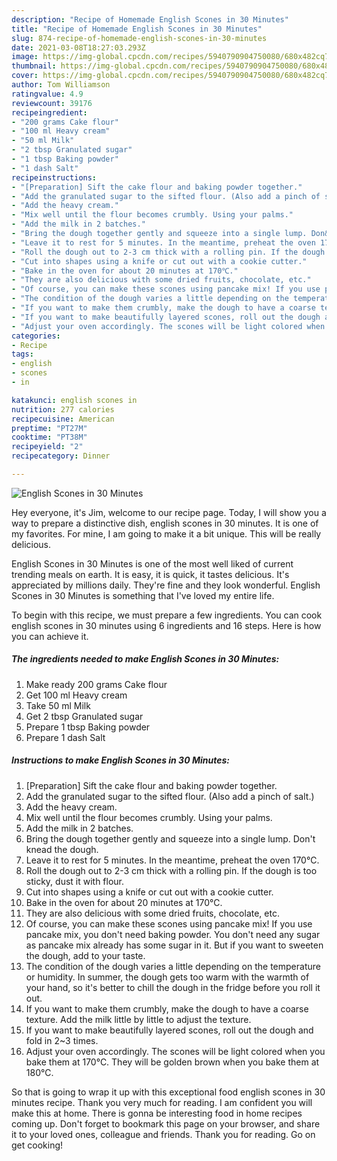 ```yaml
---
description: "Recipe of Homemade English Scones in 30 Minutes"
title: "Recipe of Homemade English Scones in 30 Minutes"
slug: 874-recipe-of-homemade-english-scones-in-30-minutes
date: 2021-03-08T18:27:03.293Z
image: https://img-global.cpcdn.com/recipes/5940790904750080/680x482cq70/english-scones-in-30-minutes-recipe-main-photo.jpg
thumbnail: https://img-global.cpcdn.com/recipes/5940790904750080/680x482cq70/english-scones-in-30-minutes-recipe-main-photo.jpg
cover: https://img-global.cpcdn.com/recipes/5940790904750080/680x482cq70/english-scones-in-30-minutes-recipe-main-photo.jpg
author: Tom Williamson
ratingvalue: 4.9
reviewcount: 39176
recipeingredient:
- "200 grams Cake flour"
- "100 ml Heavy cream"
- "50 ml Milk"
- "2 tbsp Granulated sugar"
- "1 tbsp Baking powder"
- "1 dash Salt"
recipeinstructions:
- "[Preparation] Sift the cake flour and baking powder together."
- "Add the granulated sugar to the sifted flour. (Also add a pinch of salt.)"
- "Add the heavy cream."
- "Mix well until the flour becomes crumbly. Using your palms."
- "Add the milk in 2 batches."
- "Bring the dough together gently and squeeze into a single lump. Don&#39;t knead the dough."
- "Leave it to rest for 5 minutes. In the meantime, preheat the oven 170℃."
- "Roll the dough out to 2-3 cm thick with a rolling pin. If the dough is too sticky, dust it with flour."
- "Cut into shapes using a knife or cut out with a cookie cutter."
- "Bake in the oven for about 20 minutes at 170℃."
- "They are also delicious with some dried fruits, chocolate, etc."
- "Of course, you can make these scones using pancake mix! If you use pancake mix, you don&#39;t need baking powder. You don&#39;t need any sugar as pancake mix already has some sugar in it. But if you want to sweeten the dough, add to your taste."
- "The condition of the dough varies a little depending on the temperature or humidity. In summer, the dough gets too warm with the warmth of your hand, so it&#39;s better to chill the dough in the fridge before you roll it out."
- "If you want to make them crumbly, make the dough to have a coarse texture. Add the milk little by little to adjust the texture."
- "If you want to make beautifully layered scones, roll out the dough and fold in 2~3 times."
- "Adjust your oven accordingly. The scones will be light colored when you bake them at 170℃. They will be golden brown when you bake them at 180℃."
categories:
- Recipe
tags:
- english
- scones
- in

katakunci: english scones in 
nutrition: 277 calories
recipecuisine: American
preptime: "PT27M"
cooktime: "PT38M"
recipeyield: "2"
recipecategory: Dinner

---
```



![English Scones in 30 Minutes](https://img-global.cpcdn.com/recipes/5940790904750080/680x482cq70/english-scones-in-30-minutes-recipe-main-photo.jpg)

Hey everyone, it's Jim, welcome to our recipe page. Today, I will show you a way to prepare a distinctive dish, english scones in 30 minutes. It is one of my favorites. For mine, I am going to make it a bit unique. This will be really delicious.



English Scones in 30 Minutes is one of the most well liked of current trending meals on earth. It is easy, it is quick, it tastes delicious. It's appreciated by millions daily. They're fine and they look wonderful. English Scones in 30 Minutes is something that I've loved my entire life.


To begin with this recipe, we must prepare a few ingredients. You can cook english scones in 30 minutes using 6 ingredients and 16 steps. Here is how you can achieve it.

<!--inarticleads1-->

##### The ingredients needed to make English Scones in 30 Minutes:

1. Make ready 200 grams Cake flour
1. Get 100 ml Heavy cream
1. Take 50 ml Milk
1. Get 2 tbsp Granulated sugar
1. Prepare 1 tbsp Baking powder
1. Prepare 1 dash Salt




<!--inarticleads2-->

##### Instructions to make English Scones in 30 Minutes:

1. [Preparation] Sift the cake flour and baking powder together.
1. Add the granulated sugar to the sifted flour. (Also add a pinch of salt.)
1. Add the heavy cream.
1. Mix well until the flour becomes crumbly. Using your palms.
1. Add the milk in 2 batches.
1. Bring the dough together gently and squeeze into a single lump. Don&#39;t knead the dough.
1. Leave it to rest for 5 minutes. In the meantime, preheat the oven 170℃.
1. Roll the dough out to 2-3 cm thick with a rolling pin. If the dough is too sticky, dust it with flour.
1. Cut into shapes using a knife or cut out with a cookie cutter.
1. Bake in the oven for about 20 minutes at 170℃.
1. They are also delicious with some dried fruits, chocolate, etc.
1. Of course, you can make these scones using pancake mix! If you use pancake mix, you don&#39;t need baking powder. You don&#39;t need any sugar as pancake mix already has some sugar in it. But if you want to sweeten the dough, add to your taste.
1. The condition of the dough varies a little depending on the temperature or humidity. In summer, the dough gets too warm with the warmth of your hand, so it&#39;s better to chill the dough in the fridge before you roll it out.
1. If you want to make them crumbly, make the dough to have a coarse texture. Add the milk little by little to adjust the texture.
1. If you want to make beautifully layered scones, roll out the dough and fold in 2~3 times.
1. Adjust your oven accordingly. The scones will be light colored when you bake them at 170℃. They will be golden brown when you bake them at 180℃.




So that is going to wrap it up with this exceptional food english scones in 30 minutes recipe. Thank you very much for reading. I am confident you will make this at home. There is gonna be interesting food in home recipes coming up. Don't forget to bookmark this page on your browser, and share it to your loved ones, colleague and friends. Thank you for reading. Go on get cooking!
